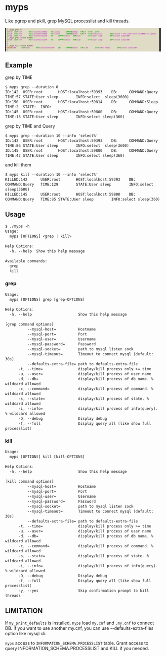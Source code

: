 # myps

Like pgrep and pkill, grep MySQL processlist and kill threads.

![terminal](https://raw.githubusercontent.com/kazeburo/myps/master/readme/myps.jpg)

## Example

grep by TIME

```
$ myps grep --duration 0
ID:142  USER:root       HOST:localhost:59393    DB:     COMMAND:Query   TIME:57 STATE:User sleep        INFO:select  sleep(3600)
ID:150  USER:root       HOST:localhost:59814    DB:     COMMAND:Sleep   TIME:2  STATE:  INFO:
ID:145  USER:root       HOST:localhost:59800    DB:     COMMAND:Query   TIME:13 STATE:User sleep        INFO:select sleep(360)
```

grep by TIME and Query

```
$ myps grep --duration 10 --info 'select%'
ID:142  USER:root       HOST:localhost:59393    DB:     COMMAND:Query   TIME:86 STATE:User sleep        INFO:select  sleep(3600)
ID:145  USER:root       HOST:localhost:59800    DB:     COMMAND:Query   TIME:42 STATE:User sleep        INFO:select sleep(360)
```

and kill them

```
$ myps kill --duration 10 --info 'select%'
KILLED:142      USER:root       HOST:localhost:59393    DB:     COMMAND:Query   TIME:129        STATE:User sleep        INFO:select  sleep(3600)
KILLED:145      USER:root       HOST:localhost:59800    DB:     COMMAND:Query   TIME:85 STATE:User sleep        INFO:select sleep(360)
```

## Usage

```
$ ./myps -h
Usage:
  myps [OPTIONS] <grep | kill>

Help Options:
  -h, --help  Show this help message

Available commands:
  grep
  kill
```

### grep

```
Usage:
  myps [OPTIONS] grep [grep-OPTIONS]

Help Options:
  -h, --help                     Show this help message

[grep command options]
          --mysql-host=          Hostname
          --mysql-port=          Port
          --mysql-user=          Username
          --mysql-password=      Password
          --mysql-socket=        path to mysql listen sock
          --mysql-timeout=       Timeout to connect mysql (default: 30s)
          --defaults-extra-file= path to defaults-extra-file
      -t, --time=                display/kill process only >= time
      -u, --user=                display/kill process of user name
      -d, --db=                  display/kill process of db name. % wildcard allowed
      -c, --command=             display/kill process of command. % wildcard allowed
      -s, --state=               display/kill process of state. % wildcard allowed
      -i, --info=                display/kill process of info(query). % wildcard allowed
      -D, --debug                Display debug
      -f, --full                 Display query all (like show full processlist)
```

### kill

```
Usage:
  myps [OPTIONS] kill [kill-OPTIONS]

Help Options:
  -h, --help                     Show this help message

[kill command options]
          --mysql-host=          Hostname
          --mysql-port=          Port
          --mysql-user=          Username
          --mysql-password=      Password
          --mysql-socket=        path to mysql listen sock
          --mysql-timeout=       Timeout to connect mysql (default: 30s)
          --defaults-extra-file= path to defaults-extra-file
      -t, --time=                display/kill process only >= time
      -u, --user=                display/kill process of user name
      -d, --db=                  display/kill process of db name. % wildcard allowed
      -c, --command=             display/kill process of command. % wildcard allowed
      -s, --state=               display/kill process of state. % wildcard allowed
      -i, --info=                display/kill process of info(query). % wildcard allowed
      -D, --debug                Display debug
      -f, --full                 Display query all (like show full processlist)
      -y, --yes                  Skip confirmation prompt to kill threads
```


## LIMITATION

If `my_print_defaults` is installed, `myps` load `my.cnf` and `.my.cnf` to connect DB.
If you want to use another my.cnf, you can use --defaults-extra-files option like mysql cli.

`myps` access to `INFORMATION_SCHEMA.PROCESSLIST` table.
Grant access to query INFORMATION_SCHEMA.PROCESSLIST and KILL if you needed.
